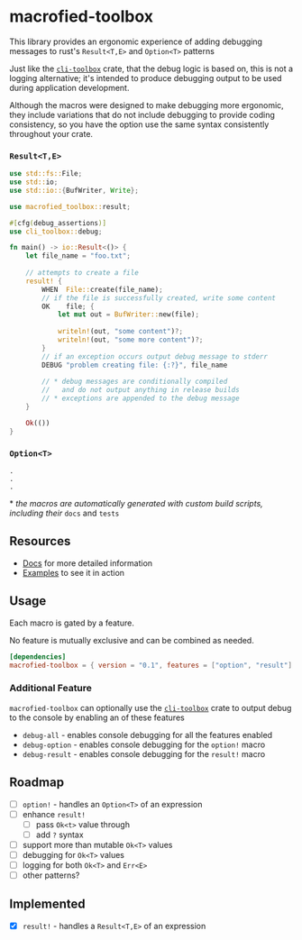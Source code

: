 # macrofied-toolbox

This library provides an ergonomic experience of adding debugging messages to rust's 
`Result<T,E>` and `Option<T>` patterns

Just like the [`cli-toolbox`](https://crates.io/crates/cli-toolbox) crate, that the debug logic
is based on, this is not a logging alternative; it's intended to produce debugging output to be
used during application development.

Although the macros were designed to make debugging more ergonomic, they include variations that 
do not include debugging to provide coding consistency, so you have the option use the same syntax
consistently throughout your crate.

### `Result<T,E>`
```rust
use std::fs::File;
use std::io;
use std::io::{BufWriter, Write};

use macrofied_toolbox::result;

#[cfg(debug_assertions)]
use cli_toolbox::debug;

fn main() -> io::Result<()> {
    let file_name = "foo.txt";
    
    // attempts to create a file 
    result! {
        WHEN  File::create(file_name);
        // if the file is successfully created, write some content
        OK    file; {
            let mut out = BufWriter::new(file);
            
            writeln!(out, "some content")?;
            writeln!(out, "some more content")?;
        }
        // if an exception occurs output debug message to stderr
        DEBUG "problem creating file: {:?}", file_name
        
        // * debug messages are conditionally compiled 
        //   and do not output anything in release builds
        // * exceptions are appended to the debug message
    }

    Ok(())
}
```

### `Option<T>`

```
.
.
.
```

\* _the macros are automatically generated with custom build scripts, including their_ `docs` and `tests`

## Resources
* [Docs](https://docs.rs/macrofied-toolbox/0.1.0/macrofied_toolbox/) for more detailed information
* [Examples](https://github.com/Nejat/macrofied-toolbox-rs/tree/v0.1.0/examples) to see it in action

## Usage

Each macro is gated by a feature.

No feature is mutually exclusive and can be combined as needed.

```toml
[dependencies]
macrofied-toolbox = { version = "0.1", features = ["option", "result"] }
```

### Additional Feature

`macrofied-toolbox` can optionally use the [`cli-toolbox`](https://github.com/Nejat/cli-toolbox-rs) crate to output 
debug to the console by enabling an of these features

* `debug-all` - enables console debugging for all the features enabled
* `debug-option` - enables console debugging for the `option!` macro
* `debug-result` - enables console debugging for the `result!` macro

## Roadmap

* [ ] `option!` - handles an `Option<T>` of an expression
* [ ] enhance `result!` 
  * [ ] pass `Ok<t>` value through
  * [ ] add `?` syntax
* [ ] support more than mutable `Ok<T>` values
* [ ] debugging for `Ok<T>` values
* [ ] logging for both `Ok<T>` and `Err<E>`
* [ ] other patterns?

## Implemented
* [x] `result!` - handles a `Result<T,E>` of an expression


